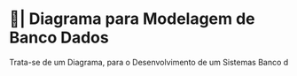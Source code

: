 # 🎲| Diagrama para Modelagem de Banco Dados

  Trata-se de um Diagrama, para o Desenvolvimento de um Sistemas Banco d
 
